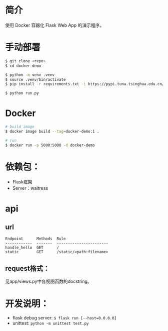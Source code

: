 # 简介
使用 Docker 容器化 Flask Web App 的演示程序。


# 手动部署
```bash
$ git clone <repo>
$ cd docker-demo

$ python -m venv .venv
$ source .venv/bin/activate
$ pip install -r requirements.txt -i https://pypi.tuna.tsinghua.edu.cn/simple # 清华pypi镜像。

$ python run.py
```


# Docker
```bash
# build image
$ docker image build --tag=docker-demo:1 .

# run
$ docker run -p 5000:5000 -d docker-demo
```


# 依赖包：
- Flask框架
- Server：waitress


# api
## url
```
Endpoint      Methods  Rule
------------  -------  -----------------------
handle_hello  GET      /
static        GET      /static/<path:filename>
```

## request格式：
见app/views.py中各视图函数的docstring。


# 开发说明：
- flask debug server: `$ flask run [--host=0.0.0.0]`
- unittest: `python -m unittest test.py`
